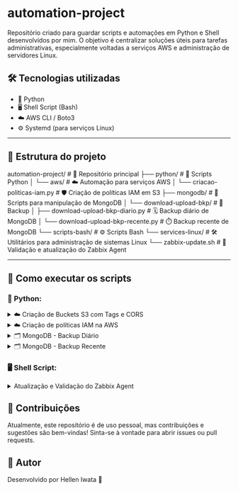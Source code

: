 # automation-project

Repositório criado para guardar scripts e automações em Python e Shell desenvolvidos por mim. O objetivo é centralizar soluções úteis para tarefas administrativas, especialmente voltadas a serviços AWS e administração de servidores Linux.

## 🛠️ Tecnologias utilizadas

- 🐍 Python
- 🖥️ Shell Script (Bash)
- ☁️ AWS CLI / Boto3
- ⚙️ Systemd (para serviços Linux)
---

## 📁 Estrutura do projeto

automation-project/ # 📂 Repositório principal
├── python/ # 🐍 Scripts Python
│   └── aws/ # ☁️ Automação para serviços AWS
│       └── criacao-politicas-iam.py # 🛡️ Criação de políticas IAM em S3
├── mongodb/ # 💾 Scripts para manipulação de MongoDB
│   └── download-upload-bkp/ # 💾 Backup
│       ├── download-upload-bkp-diario.py # 🗓️ Backup diário de MongoDB
│       └── download-upload-bkp-recente.py # ⏱️ Backup recente de MongoDB
└── scripts-bash/ # ⚙️ Scripts Bash
└── services-linux/ # 🛠️ Utilitários para administração de sistemas Linux
└── zabbix-update.sh # 🚀 Validação e atualização do Zabbix Agent


---

## 🚀 Como executar os scripts

### 🐍 Python:

<details> 
    <summary>☁️ Criação de Buckets S3 com Tags e CORS</summary>

    Arquivo: `python/aws/criacao-buckets-s3.py`
    Este script automatiza a criação de buckets S3 nomeados por cliente, adiciona tags de identificação e configura as regras de CORS (Cross-Origin Resource Sharing) para cada bucket. É útil para ambientes multi-clientes onde é necessário organizar buckets com metadata e controle de acesso.

    📌 Funcionalidades:
    Criação de buckets com sufixo -dev-test

    Inclusão de tags padrão (Environment, Name, Customer)

    Verificação e configuração de regras CORS caso não existam

    ✔️ Pré-requisitos:
    Python 3.x

    Biblioteca boto3 instalada

    Credenciais AWS configuradas localmente (via aws configure ou variáveis de ambiente)

    Permissão IAM com acesso para:

    Criar buckets

    Adicionar tags

    Configurar CORS

    ▶️ Execução:
</details>

<details>
  <summary>☁️ Criação de políticas IAM na AWS</summary>

    Arquivo: `python/aws/criacao-politicas-iam.py`

    Este script cria políticas IAM de leitura para buckets S3 personalizados para diferentes clientes.

    ✔️ Pré-requisitos:

    - Python 3.x
    - Biblioteca `boto3` instalada
    - Credenciais AWS configuradas localmente (via `aws configure` ou variáveis de ambiente)

    ▶️ Execução:
    cd python/aws
    python3 criacao-politicas-iam.py
</details>

<details>
    <summary> 🗂️ MongoDB - Backup Diário</summary>

    Arquivo: python/mongodb/download-upload-bkp-diario.py

    Este script realiza o backup diário de um cluster MongoDB no Atlas e o faz o upload para um bucket no S3. Ele conecta-se à API do MongoDB Atlas para obter informações sobre os snapshots diários e, ao encontrá-los, faz o download do arquivo e o envia para o bucket do S3.

    ✔️ Pré-requisitos:
    - Python 3.x
    - Bibliotecas requests e boto3 instaladas
    - Acesso ao MongoDB Atlas com credenciais configuradas
    - Acesso ao S3 com permissões adequadas
    - Como executar:
    - Configuração das variáveis de ambiente:

    Configure as variáveis de ambiente com suas credenciais do MongoDB Atlas e informações do S3:

    - atlas_public_key
    - atlas_private_key
    - group_id
    - cluster_name
    - bucket_name
    
    ▶️ Execução:
    cd python/mongodb
    python3 download-upload-bkp-diario.py
</details>

<details>
    <summary> 🗂️ MongoDB - Backup Recente</summary>

    Arquivo: python/mongodb/download-upload-bkp-recente.py

    Este script realiza o backup do snapshot mais recente de um cluster MongoDB no Atlas e o faz o upload para um bucket no S3. Ele se conecta à API do MongoDB Atlas para obter os backups disponíveis, seleciona o mais recente e faz o download do arquivo. Após o download, o arquivo é enviado para o bucket do S3 especificado.

    ✔️ Pré-requisitos:
    - Python 3.x
    - Bibliotecas requests e boto3 instaladas
    - Acesso ao MongoDB Atlas com credenciais configuradas
    - Acesso ao S3 com permissões adequadas
    - Como executar:
    - Configuração das variáveis de ambiente:

    Configure as variáveis de ambiente com suas credenciais do MongoDB Atlas e informações do S3:

    - atlas_public_key
    - atlas_private_key
    - group_id
    - cluster_name
    - s3_bucket_name
    - s3_folder_path

    ▶️ Execução:
    cd python/mongodb
    python3 download-upload-bkp-recente.py
</details>

### 🖥️ Shell Script:
<details>
    <summary> Atualização e Validação do Zabbix Agent</summary>

    Arquivo: scripts-bash/services-linux/zabbix-update.sh

    Este script valida a instalação do agente Zabbix, permite a edição do arquivo de configuração e reinicia o serviço. Também realiza backup da configuração antiga.

    Pré-requisitos:
    Permissões de root
    Sistema com systemd
    Zabbix Agent instalado
    Execução:
    Navegue até o diretório do script:

    Bash

    cd scripts-bash/services-linux
    Execute o script com permissões de superusuário:

    Bash

    sudo bash zabbix-update.sh
</details>

## 🙌 Contribuições
Atualmente, este repositório é de uso pessoal, mas contribuições e sugestões são bem-vindas!
Sinta-se à vontade para abrir issues ou pull requests.

## 👤 Autor
Desenvolvido por Hellen Iwata 🚀

